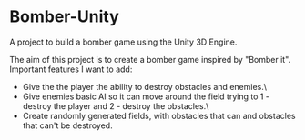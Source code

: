 # Bomber-Unity
A project to build a bomber game using the Unity 3D Engine.

The aim of this project is to create a bomber game inspired by "Bomber it". 
Important features I want to add:

- Give the the player the ability to destroy obstacles and enemies.\
- Give enemies basic AI so it can move around the field trying to 1 - destroy the player and 2 - destroy the obstacles.\
- Create randomly generated fields, with obstacles that can and obstacles that can't be destroyed.

